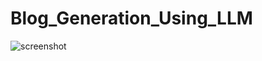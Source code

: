 # Blog_Generation_Using_LLM

![screenshot](https://github.com/user-attachments/assets/6bee1851-75c0-4bcb-bea4-44b8e61d0d97)
